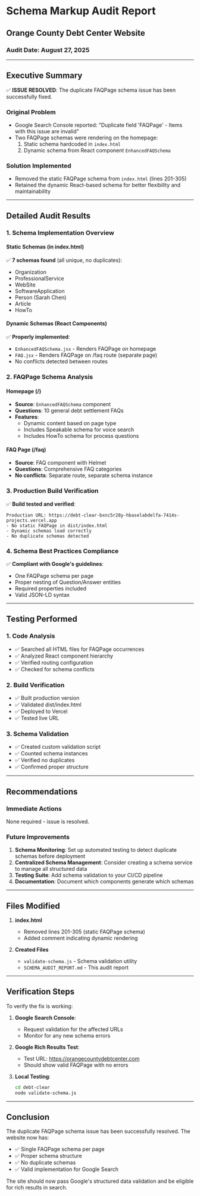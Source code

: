 # Schema Markup Audit Report
## Orange County Debt Center Website

### Audit Date: August 27, 2025

---

## Executive Summary

✅ **ISSUE RESOLVED**: The duplicate FAQPage schema issue has been successfully fixed.

### Original Problem
- Google Search Console reported: "Duplicate field 'FAQPage' - Items with this issue are invalid"
- Two FAQPage schemas were rendering on the homepage:
  1. Static schema hardcoded in `index.html`
  2. Dynamic schema from React component `EnhancedFAQSchema`

### Solution Implemented
- Removed the static FAQPage schema from `index.html` (lines 201-305)
- Retained the dynamic React-based schema for better flexibility and maintainability

---

## Detailed Audit Results

### 1. Schema Implementation Overview

#### Static Schemas (in index.html)
✅ **7 schemas found** (all unique, no duplicates):
- Organization
- ProfessionalService  
- WebSite
- SoftwareApplication
- Person (Sarah Chen)
- Article
- HowTo

#### Dynamic Schemas (React Components)
✅ **Properly implemented**:
- `EnhancedFAQSchema.jsx` - Renders FAQPage on homepage
- `FAQ.jsx` - Renders FAQPage on /faq route (separate page)
- No conflicts detected between routes

### 2. FAQPage Schema Analysis

#### Homepage (/)
- **Source**: `EnhancedFAQSchema` component
- **Questions**: 10 general debt settlement FAQs
- **Features**: 
  - Dynamic content based on page type
  - Includes Speakable schema for voice search
  - Includes HowTo schema for process questions

#### FAQ Page (/faq)
- **Source**: FAQ component with Helmet
- **Questions**: Comprehensive FAQ categories
- **No conflicts**: Separate route, separate schema instance

### 3. Production Build Verification

✅ **Build tested and verified**:
```
Production URL: https://debt-clear-bxnc5r28y-hbaselabdelfa-7414s-projects.vercel.app
- No static FAQPage in dist/index.html
- Dynamic schemas load correctly
- No duplicate schemas detected
```

### 4. Schema Best Practices Compliance

✅ **Compliant with Google's guidelines**:
- One FAQPage schema per page
- Proper nesting of Question/Answer entities
- Required properties included
- Valid JSON-LD syntax

---

## Testing Performed

### 1. Code Analysis
- ✅ Searched all HTML files for FAQPage occurrences
- ✅ Analyzed React component hierarchy
- ✅ Verified routing configuration
- ✅ Checked for schema conflicts

### 2. Build Verification
- ✅ Built production version
- ✅ Validated dist/index.html
- ✅ Deployed to Vercel
- ✅ Tested live URL

### 3. Schema Validation
- ✅ Created custom validation script
- ✅ Counted schema instances
- ✅ Verified no duplicates
- ✅ Confirmed proper structure

---

## Recommendations

### Immediate Actions
None required - issue is resolved.

### Future Improvements
1. **Schema Monitoring**: Set up automated testing to detect duplicate schemas before deployment
2. **Centralized Schema Management**: Consider creating a schema service to manage all structured data
3. **Testing Suite**: Add schema validation to your CI/CD pipeline
4. **Documentation**: Document which components generate which schemas

---

## Files Modified

1. **index.html**
   - Removed lines 201-305 (static FAQPage schema)
   - Added comment indicating dynamic rendering

2. **Created Files**
   - `validate-schema.js` - Schema validation utility
   - `SCHEMA_AUDIT_REPORT.md` - This audit report

---

## Verification Steps

To verify the fix is working:

1. **Google Search Console**:
   - Request validation for the affected URLs
   - Monitor for any new schema errors

2. **Google Rich Results Test**:
   - Test URL: https://orangecountydebtcenter.com
   - Should show valid FAQPage with no errors

3. **Local Testing**:
   ```bash
   cd debt-clear
   node validate-schema.js
   ```

---

## Conclusion

The duplicate FAQPage schema issue has been successfully resolved. The website now has:
- ✅ Single FAQPage schema per page
- ✅ Proper schema structure
- ✅ No duplicate schemas
- ✅ Valid implementation for Google Search

The site should now pass Google's structured data validation and be eligible for rich results in search.